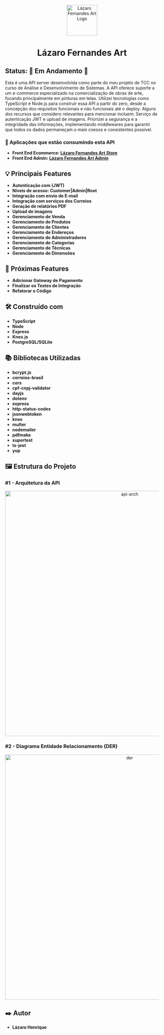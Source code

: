 <p align="center">
<img width="100" height="100" alt="Lázaro Fernandes Art Logo" src="https://github.com/LazaroHenrique3/lazaro-fernandes-art-api/assets/78514404/385d7d3f-61e6-4601-9883-cc8e5c115762"/>
</p>
<p align="center">
  <h1 align="center">Lázaro Fernandes Art</h1>
</p>

## Status: 🚧 Em Andamento 🚧

Esta é uma API server desenvolvida como parte do meu projeto de TCC no curso de Análise e Desenvolvimento de Sistemas. A API oferece suporte a um e-commerce especializado na comercialização de obras de arte, 
focando principalmente em pinturas em telas. Utilizei tecnologias como TypeScript e Node.js para construir essa API a partir do zero, desde a concepção dos requisitos funcionais e não funcionais até o deploy.
Alguns dos recursos que considero relevantes para mencionar incluem: Serviço de autenticação JWT e upload de imagens. Priorizei a segurança e a integridade das informações, implementando middlewares 
para garantir que todos os dados permaneçam o mais coesos e consistentes possível. 

### 👀 Aplicações que estão consumindo esta API 
* **Front End Ecommerce: <a href="https://github.com/LazaroHenrique3/lazaro-fernandes-art-ecommerce">Lázaro Fernandes Art Store</a>**
* **Front End Admin: <a href="https://github.com/LazaroHenrique3/lazaro-fernandes-art-admin">Lázaro Fernandes Art Admin</a>**

## 💡 Principais Features

* **Autenticação com (JWT)**
* **Níveis de acesso: Customer|Admin|Root**
* **Integração com envio de E-mail**
* **Integração com serviços dos Correios**
* **Geração de relatórios PDF**
* **Upload de imagens**
* **Gerenciamento de Venda**
* **Gerenciamento de Produtos**
* **Gerenciamento de Clientes**
* **Gerenciamento de Endereços**
* **Gerenciamento de Administradores**
* **Gerenciamento de Categorias**
* **Gerenciamento de Técnicas**
* **Gerenciamento de Dimensões**

## 🚀 Próximas Features

* **Adicionar Gateway de Pagamento**
* **Finalizar os Testes de Integração**
* **Refatorar o Código**
  
## 🛠️ Construído com

* **TypeScript**
* **Node**
* **Express**
* **Knex.js**
* **PostgreSQL/SQLite**

## 📚 Bibliotecas Utilizadas

* **bcrypt.js**
* **correios-brasil**
* **cors**
* **cpf-cnpj-validator**
* **dayjs**
* **dotenv**
* **express**
* **http-status-codes**
* **jsonwebtoken**
* **knex**
* **multer**
* **nodemailer**
* **pdfmake**
* **supertest**
* **ts-jest**
* **yup**

## 🖼 Estrutura do Projeto

### #1 - Arquitetura da API
<p align="center">
  <img align="center" src="https://github.com/LazaroHenrique3/lazaro-fernandes-art-api/assets/78514404/78a13821-2b99-4220-9bb5-6cfc28485e08" alt="api-arch" width="800"/>
</p>

### #2 - Diagrama Entidade Relacionamento (DER)
<p align="center">
  <img align="center" src="https://github.com/LazaroHenrique3/lazaro-fernandes-art-api/assets/78514404/923f532d-57a8-4a74-95ac-340cad416965" alt="der" width="800"/>
</p>

## ✒️ Autor

* **Lázaro Henrique**  


